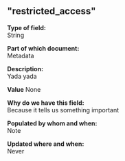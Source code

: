 ## "restricted_access"

**Type of field:**  
String  

**Part of which document:**  
Metadata

**Description:**  
Yada yada  

**Value**
None

**Why do we have this field:**  
Because it tells us something important  

**Populated by whom and when:**  
Note  

**Updated where and when:**  
Never
